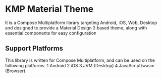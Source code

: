 # KMP Material Theme

It is a Compose Multiplatform library targeting Android, iOS, Web, Desktop and designed to provide a Material Design 3 based theme, along with essential components for easy configuration

## Support Platforms

This library is written for Compose Multiplatform, and can be used on the following platforms:
  1.Android
  2.iOS
  3.JVM (Desktop)
  4.JavaScript/wasm (Browser)
